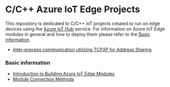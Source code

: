 # C/C++ Azure IoT Edge Projects
This repository is dedicated to C/C++ IoT projects created to run on edge devices using the [Azure IoT Hub](https://docs.microsoft.com/en-us/azure/iot-hub/about-iot-hub) service. For information on Azure IoT Edge modules in general and how to deploy them please refer to the [Basic information](##basic-information).

- [Inter-process communication utilizing TCP/IP for Address Sharing](azure-iot-edge-solutions/IPC_TCP-IP/)

### Basic information
  - [Introduction to Building Azure IoT Edge Modules](module_building.md)
  - [Module Connection Methods](intermodule_communication.md)
